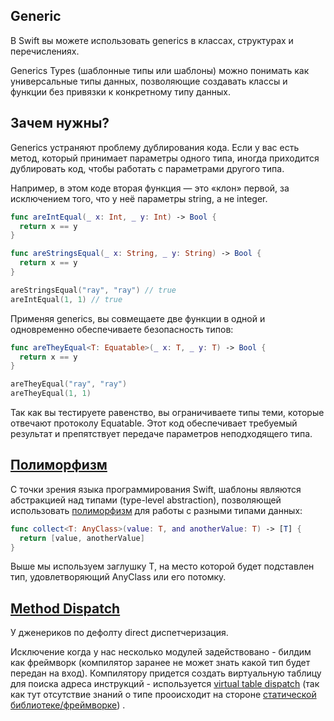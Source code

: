 ## Generic

В Swift вы можете использовать generics в классах, структурах и перечислениях.

Generics Types (шаблонные типы или шаблоны) можно понимать как универсальные типы данных, позволяющие создавать классы и функции без привязки к конкретному типу данных.

## Зачем нужны?

Generics устраняют проблему дублирования кода. Если у вас есть метод, который принимает параметры одного типа, иногда приходится дублировать код, чтобы работать с параметрами другого типа.

Например, в этом коде вторая функция — это «клон» первой, за исключением того, что у неё параметры string, а не integer.

```swift
func areIntEqual(_ x: Int, _ y: Int) -> Bool {
  return x == y
}

func areStringsEqual(_ x: String, _ y: String) -> Bool {
  return x == y
}

areStringsEqual("ray", "ray") // true
areIntEqual(1, 1) // true
```

Применяя generics, вы совмещаете две функции в одной и одновременно обеспечиваете безопасность типов:

```swift
func areTheyEqual<T: Equatable>(_ x: T, _ y: T) -> Bool {
  return x == y
}

areTheyEqual("ray", "ray")
areTheyEqual(1, 1)
```

Так как вы тестируете равенство, вы ограничиваете типы теми, которые отвечают протоколу Equatable. Этот код обеспечивает требуемый результат и препятствует передаче параметров неподходящего типа.

## [Полиморфизм](/2%20ComputerScience/Languages/Paradigm/Imperative/OOP.md)

С точки зрения языка программирования Swift, шаблоны являются абстракцией над типами (type-level abstraction), позволяющей использовать [полиморфизм](/2%20ComputerScience/Languages/Paradigm/Imperative/OOP.md) для работы с разными типами данных:

```swift
func collect<T: AnyClass>(value: T, and anotherValue: T) -> [T] {
  return [value, anotherValue]
}
```

Выше мы используем заглушку T, на место которой будет подставлен тип, удовлетворяющий AnyClass или его потомку.

## [Method Dispatch](/Swift/MethodDispatch/MethodDispatch.md)

У дженериков по дефолту direct диспетчеризация.

Исключение когда у нас несколько модулей задействовано - билдим как фреймворк (компилятор заранее не может знать какой тип будет передан на вход). Компилятору придется создать виртуальную таблицу для поиска адреса инструкций - используется [virtual table dispatch](/Swift/MethodDispatch/MethodDispatch.md) (так как тут отсутствие знаний о типе прооисходит на стороне [статической библиотеке/фреймворке](/IosDevTools/Building/Xcodegen.md))  .





